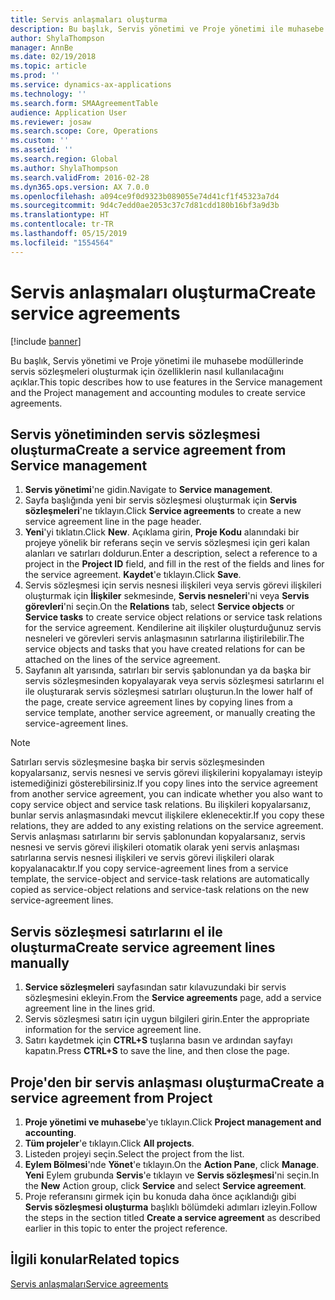 ```yaml
---
title: Servis anlaşmaları oluşturma
description: Bu başlık, Servis yönetimi ve Proje yönetimi ile muhasebe modüllerinde servis sözleşmeleri oluşturmak için özelliklerin nasıl kullanılacağını açıklar.
author: ShylaThompson
manager: AnnBe
ms.date: 02/19/2018
ms.topic: article
ms.prod: ''
ms.service: dynamics-ax-applications
ms.technology: ''
ms.search.form: SMAAgreementTable
audience: Application User
ms.reviewer: josaw
ms.search.scope: Core, Operations
ms.custom: ''
ms.assetid: ''
ms.search.region: Global
ms.author: ShylaThompson
ms.search.validFrom: 2016-02-28
ms.dyn365.ops.version: AX 7.0.0
ms.openlocfilehash: a094ce9f0d9323b089055e74d41cf1f45323a7d4
ms.sourcegitcommit: 9d4c7edd0ae2053c37c7d81cdd180b16bf3a9d3b
ms.translationtype: HT
ms.contentlocale: tr-TR
ms.lasthandoff: 05/15/2019
ms.locfileid: "1554564"
---
```

# <a name="create-service-agreements"></a><span data-ttu-id="a18d2-103">Servis anlaşmaları oluşturma</span><span class="sxs-lookup"><span data-stu-id="a18d2-103">Create service agreements</span></span>

[!include [banner](../includes/banner.md)]

<span data-ttu-id="a18d2-104">Bu başlık, Servis yönetimi ve Proje yönetimi ile muhasebe modüllerinde servis sözleşmeleri oluşturmak için özelliklerin nasıl kullanılacağını açıklar.</span><span class="sxs-lookup"><span data-stu-id="a18d2-104">This topic describes how to use features in the Service management and the Project management and accounting modules to create service agreements.</span></span>

## <a name="create-a-service-agreement-from-service-management"></a><span data-ttu-id="a18d2-105">Servis yönetiminden servis sözleşmesi oluşturma</span><span class="sxs-lookup"><span data-stu-id="a18d2-105">Create a service agreement from Service management</span></span>

1. <span data-ttu-id="a18d2-106">**Servis yönetimi**'ne gidin.</span><span class="sxs-lookup"><span data-stu-id="a18d2-106">Navigate to **Service management**.</span></span>
2. <span data-ttu-id="a18d2-107">Sayfa başlığında yeni bir servis sözleşmesi oluşturmak için **Servis sözleşmeleri**'ne tıklayın.</span><span class="sxs-lookup"><span data-stu-id="a18d2-107">Click **Service agreements** to create a new service agreement line in the page header.</span></span> 
3. <span data-ttu-id="a18d2-108">**Yeni**'yi tıklatın.</span><span class="sxs-lookup"><span data-stu-id="a18d2-108">Click **New**.</span></span> <span data-ttu-id="a18d2-109">Açıklama girin, **Proje Kodu** alanındaki bir projeye yönelik bir referans seçin ve servis sözleşmesi için geri kalan alanları ve satırları doldurun.</span><span class="sxs-lookup"><span data-stu-id="a18d2-109">Enter a description, select a reference to a project in the **Project ID** field, and fill in the rest of the fields and lines for the service agreement.</span></span> <span data-ttu-id="a18d2-110">**Kaydet**'e tıklayın.</span><span class="sxs-lookup"><span data-stu-id="a18d2-110">Click **Save**.</span></span>
4. <span data-ttu-id="a18d2-111">Servis sözleşmesi için servis nesnesi ilişkileri veya servis görevi ilişkileri oluşturmak için **İlişkiler** sekmesinde, **Servis nesneleri**'ni veya **Servis görevleri**'ni seçin.</span><span class="sxs-lookup"><span data-stu-id="a18d2-111">On the **Relations** tab, select **Service objects** or **Service tasks** to create service object relations or service task relations for the service agreement.</span></span> <span data-ttu-id="a18d2-112">Kendilerine ait ilişkiler oluşturduğunuz servis nesneleri ve görevleri servis anlaşmasının satırlarına iliştirilebilir.</span><span class="sxs-lookup"><span data-stu-id="a18d2-112">The service objects and tasks that you have created relations for can be attached on the lines of the service agreement.</span></span>
5. <span data-ttu-id="a18d2-113">Sayfanın alt yarısında, satırları bir servis şablonundan ya da başka bir servis sözleşmesinden kopyalayarak veya servis sözleşmesi satırlarını el ile oluşturarak servis sözleşmesi satırları oluşturun.</span><span class="sxs-lookup"><span data-stu-id="a18d2-113">In the lower half of the page, create service agreement lines by copying lines from a service template, another service agreement, or manually creating the service-agreement lines.</span></span>

> [!NOTE]
> <span data-ttu-id="a18d2-114">Satırları servis sözleşmesine başka bir servis sözleşmesinden kopyalarsanız, servis nesnesi ve servis görevi ilişkilerini kopyalamayı isteyip istemediğinizi gösterebilirsiniz.</span><span class="sxs-lookup"><span data-stu-id="a18d2-114">If you copy lines into the service agreement from another service agreement, you can indicate whether you also want to copy service object and service task relations.</span></span> <span data-ttu-id="a18d2-115">Bu ilişkileri kopyalarsanız, bunlar servis anlaşmasındaki mevcut ilişkilere eklenecektir.</span><span class="sxs-lookup"><span data-stu-id="a18d2-115">If you copy these relations, they are added to any existing relations on the service agreement.</span></span> <span data-ttu-id="a18d2-116">Servis anlaşması satırlarını bir servis şablonundan kopyalarsanız, servis nesnesi ve servis görevi ilişkileri otomatik olarak yeni servis anlaşması satırlarına servis nesnesi ilişkileri ve servis görevi ilişkileri olarak kopyalanacaktır.</span><span class="sxs-lookup"><span data-stu-id="a18d2-116">If you copy service-agreement lines from a service template, the service-object and service-task relations are automatically copied as service-object relations and service-task relations on the new service-agreement lines.</span></span>

## <a name="create-service-agreement-lines-manually"></a><span data-ttu-id="a18d2-117">Servis sözleşmesi satırlarını el ile oluşturma</span><span class="sxs-lookup"><span data-stu-id="a18d2-117">Create service agreement lines manually</span></span>

1. <span data-ttu-id="a18d2-118">**Service sözleşmeleri** sayfasından satır kılavuzundaki bir servis sözleşmesini ekleyin.</span><span class="sxs-lookup"><span data-stu-id="a18d2-118">From the **Service agreements** page, add a service agreement line in the lines grid.</span></span> 
2. <span data-ttu-id="a18d2-119">Servis sözleşmesi satırı için uygun bilgileri girin.</span><span class="sxs-lookup"><span data-stu-id="a18d2-119">Enter the appropriate information for the service agreement line.</span></span> 
3. <span data-ttu-id="a18d2-120">Satırı kaydetmek için **CTRL+S** tuşlarına basın ve ardından sayfayı kapatın.</span><span class="sxs-lookup"><span data-stu-id="a18d2-120">Press **CTRL+S** to save the line, and then close the page.</span></span>

## <a name="create-a-service-agreement-from-project"></a><span data-ttu-id="a18d2-121">Proje'den bir servis anlaşması oluşturma</span><span class="sxs-lookup"><span data-stu-id="a18d2-121">Create a service agreement from Project</span></span>

1. <span data-ttu-id="a18d2-122">**Proje yönetimi ve muhasebe**'ye tıklayın.</span><span class="sxs-lookup"><span data-stu-id="a18d2-122">Click **Project management and accounting**.</span></span>
2. <span data-ttu-id="a18d2-123">**Tüm projeler**'e tıklayın.</span><span class="sxs-lookup"><span data-stu-id="a18d2-123">Click **All projects**.</span></span>
3. <span data-ttu-id="a18d2-124">Listeden projeyi seçin.</span><span class="sxs-lookup"><span data-stu-id="a18d2-124">Select the project from the list.</span></span>
4. <span data-ttu-id="a18d2-125">**Eylem Bölmesi**'nde **Yönet**'e tıklayın.</span><span class="sxs-lookup"><span data-stu-id="a18d2-125">On the **Action Pane**, click **Manage**.</span></span> <span data-ttu-id="a18d2-126">**Yeni** Eylem grubunda **Servis**'e tıklayın ve **Servis sözleşmesi**'ni seçin.</span><span class="sxs-lookup"><span data-stu-id="a18d2-126">In the **New** Action group, click **Service** and select **Service agreement**.</span></span>
5. <span data-ttu-id="a18d2-127">Proje referansını girmek için bu konuda daha önce açıklandığı gibi **Servis sözleşmesi oluşturma** başlıklı bölümdeki adımları izleyin.</span><span class="sxs-lookup"><span data-stu-id="a18d2-127">Follow the steps in the section titled **Create a service agreement** as described earlier in this topic to enter the project reference.</span></span>


## <a name="related-topics"></a><span data-ttu-id="a18d2-128">İlgili konular</span><span class="sxs-lookup"><span data-stu-id="a18d2-128">Related topics</span></span>

[<span data-ttu-id="a18d2-129">Servis anlaşmaları</span><span class="sxs-lookup"><span data-stu-id="a18d2-129">Service agreements</span></span>](service-agreements.md)


